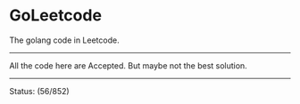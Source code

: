 # GoLeetcode
The golang code in Leetcode.

-----

All the code here are Accepted. But maybe not the best solution.

-----
Status: (56/852)
